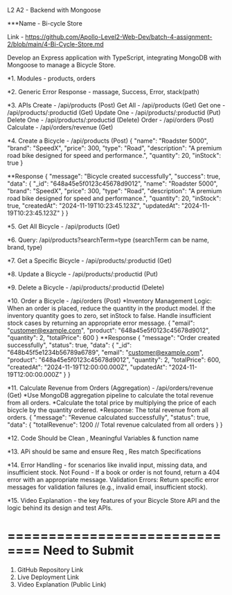 L2 A2 - Backend with Mongoose

***Name - Bi-cycle Store

Link - https://github.com/Apollo-Level2-Web-Dev/batch-4-assignment-2/blob/main/4-Bi-Cycle-Store.md

Develop an Express application with TypeScript, integrating MongoDB with Mongoose to manage a Bicycle Store.


*1. Modules - products, orders

*2. Generic Error Response - massage, Success, Error, stack(path)

*3.  APIs 
	Create  - 	/api/products (Post)
	Get All - 	/api/products (Get)
	Get one - 	/api/products/:productid (Get)
	Update One - 	/api/products/:productid (Put)
	Delete One - 	/api/products/:productid (Delete)
	Order -		/api/orders (Post)
	Calculate - 	/api/orders/revenue (Get)
	

*4. Create a Bicycle - /api/products (Post)
{
  "name": "Roadster 5000",
  "brand": "SpeedX",
  "price": 300,
  "type": "Road",
  "description": "A premium road bike designed for speed and performance.",
  "quantity": 20,
  "inStock": true
}

**Response
{
  "message": "Bicycle created successfully",
  "success": true,
  "data": {
    "_id": "648a45e5f0123c45678d9012",
    "name": "Roadster 5000",
    "brand": "SpeedX",
    "price": 300,
    "type": "Road",
    "description": "A premium road bike designed for speed and performance.",
    "quantity": 20,
    "inStock": true,
    "createdAt": "2024-11-19T10:23:45.123Z",
    "updatedAt": "2024-11-19T10:23:45.123Z"
  }
}


*5. Get All Bicycle - /api/products (Get)

*6. Query: /api/products?searchTerm=type (searchTerm can be name, brand, type)

*7. Get a Specific Bicycle - /api/products/:productid (Get)
	
*8. Update a Bicycle - /api/products/:productid (Put)

*9. Delete a Bicycle - /api/products/:productid (Delete)

*10. Order a Bicycle - /api/orders (Post)
	*Inventory Management Logic:
	When an order is placed, reduce the quantity in the product model.
	If the inventory quantity goes to zero, set inStock to false.
	Handle insufficient stock cases by returning an appropriate error message.
{
  "email": "customer@example.com",
  "product": "648a45e5f0123c45678d9012",
  "quantity": 2,
  "totalPrice": 600
}
**Response
{
  "message": "Order created successfully",
  "status": true,
  "data": {
    "_id": "648b45f5e1234b56789a6789",
    "email": "customer@example.com",
    "product": "648a45e5f0123c45678d9012",
    "quantity": 2,
    "totalPrice": 600,
    "createdAt": "2024-11-19T12:00:00.000Z",
    "updatedAt": "2024-11-19T12:00:00.000Z"
  }
}

*11. Calculate Revenue from Orders (Aggregation) - /api/orders/revenue (Get)
	*Use MongoDB aggregation pipeline to calculate the total revenue from all orders.
	*Calculate the total price by multiplying the price of each bicycle by the quantity ordered.
	*Response: The total revenue from all orders.
{
  "message": "Revenue calculated successfully",
  "status": true,
  "data": {
    "totalRevenue": 1200 // Total revenue calculated from all orders
  }
}


*12. Code Should be Clean , Meaningful Variables & function name

*13. APi should be same and ensure Req , Res match Specifications

*14. Error Handling - for scenarios like invalid input, missing data, and insufficient stock.
	Not Found - If a book or order is not found, return a 404 error with an appropriate message.
	Validation Errors: Return specific error messages for validation failures (e.g., invalid email, 		insufficient stock).

*15. Video Explanation - the key features of your Bicycle Store API and the logic behind its design and test APIs.



==============================
	Need to Submit
==============================
1. GitHub Repository Link
2. Live Deployment Link
3. Video Explanation (Public Link)